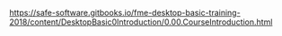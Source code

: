 https://safe-software.gitbooks.io/fme-desktop-basic-training-2018/content/DesktopBasic0Introduction/0.00.CourseIntroduction.html

